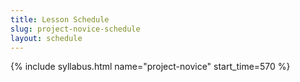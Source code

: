 ```yaml
---
title: Lesson Schedule
slug: project-novice-schedule
layout: schedule
---
```

{% include syllabus.html  name="project-novice" start_time=570 %}
